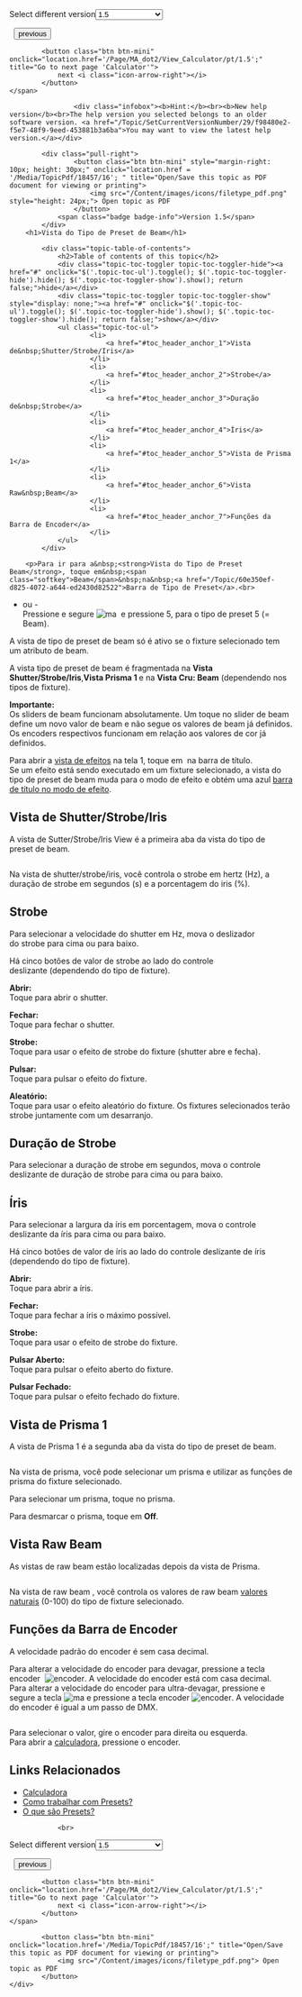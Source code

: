 
<div class="topic-navigation">

<div class="pull-right">
	<span class="pull-left">


<div class="pull-left">
<form action="/Topic/SetCurrentVersionNumber" class="form-inline" id="frmTagSelector" method="post">	<span class="form-mini">
		<div class="input-prepend"><span class="add-on">Select different version</span><select autocomplete="off" id="versionNumberId" name="versionNumberId" onchange="$(this).closest('#frmTagSelector').submit();" style="width: 120px;"><option value="">- latest -</option>
<option value="3">1.1</option>
<option value="7">1.2</option>
<option value="12">1.3</option>
<option selected="selected" value="16">1.5</option>
<option value="29">1.9</option>
</select></div>
		<input data-val="true" data-val-number="The field Int32 must be a number." data-val-required="The Int32 field is required." id="ProductId" name="ProductId" type="hidden" value="7">
		<input id="CurrentGuid" name="CurrentGuid" type="hidden" value="f98480e2-f5e7-48f9-9eed-453881b3a6ba">
	</span>
</form></div>&nbsp;	</span>
	<span class="pull-right" style="white-space: nowrap;">
			<button class="btn btn-mini" onclick="location.href='/Page/MA_dot2/Window_Backup/pt/1.5'; " title="Go to previous page 'Backup'">
				<i class="icon-arrow-left"></i> previous
			</button>

			<button class="btn btn-mini" onclick="location.href='/Page/MA_dot2/View_Calculator/pt/1.5';" title="Go to next page 'Calculator'">
				next <i class="icon-arrow-right"></i> 
			</button>
	</span>
</div>
<div class="clear-fix" style="margin-bottom: 10px"></div>
</div>

					<div class="infobox"><b>Hint:</b><br><b>New help version</b><br>The help version you selected belongs to an older software version. <a href="/Topic/SetCurrentVersionNumber/29/f98480e2-f5e7-48f9-9eed-453881b3a6ba">You may want to view the latest help version.</a></div>

			<div class="pull-right">
					<button class="btn btn-mini" style="margin-right: 10px; height: 30px;" onclick="location.href = '/Media/TopicPdf/18457/16'; " title="Open/Save this topic as PDF document for viewing or printing">
						<img src="/Content/images/icons/filetype_pdf.png" style="height: 24px;"> Open topic as PDF
					</button>
				<span class="badge badge-info">Version 1.5</span>
			</div>
		<h1>Vista do Tipo de Preset de Beam</h1>

			<div class="topic-table-of-contents">
				<h2>Table of contents of this topic</h2>
				<div class="topic-toc-toggler topic-toc-toggler-hide"><a href="#" onclick="$('.topic-toc-ul').toggle(); $('.topic-toc-toggler-hide').hide(); $('.topic-toc-toggler-show').show(); return false;">hide</a></div>
				<div class="topic-toc-toggler topic-toc-toggler-show" style="display: none;"><a href="#" onclick="$('.topic-toc-ul').toggle(); $('.topic-toc-toggler-hide').show(); $('.topic-toc-toggler-show').hide(); return false;">show</a></div>
				<ul class="topic-toc-ul">
						<li>
							<a href="#toc_header_anchor_1">Vista de&nbsp;Shutter/Strobe/Iris</a>
						</li>
						<li>
							<a href="#toc_header_anchor_2">Strobe</a>
						</li>
						<li>
							<a href="#toc_header_anchor_3">Duração de&nbsp;Strobe</a>
						</li>
						<li>
							<a href="#toc_header_anchor_4">Íris</a>
						</li>
						<li>
							<a href="#toc_header_anchor_5">Vista de Prisma 1</a>
						</li>
						<li>
							<a href="#toc_header_anchor_6">Vista Raw&nbsp;Beam</a>
						</li>
						<li>
							<a href="#toc_header_anchor_7">Funções da Barra de Encoder</a>
						</li>
				</ul>
			</div>

		<p>Para ir para a&nbsp;<strong>Vista do Tipo de Preset Beam</strong>, toque em&nbsp;<span class="softkey">Beam</span>&nbsp;na&nbsp;<a href="/Topic/60e350ef-d825-4072-a644-ed2430d82522">Barra de Tipo de Preset</a>.<br>
- ou -<br>
Pressione e segure&nbsp;<span class="hardkey"><img alt="ma" src="/Media/Mlg/ma_1.png"></span>&nbsp; e pressione&nbsp;<span class="hardkey">5</span>, para o tipo de preset&nbsp;5 (= Beam).</p>

<p>A vista de tipo de preset&nbsp;de&nbsp;beam&nbsp;só é ativo se o&nbsp;fixture selecionado tem um atributo de beam.</p>

<p>A vista tipo de&nbsp;preset&nbsp;de&nbsp;beam&nbsp;é fragmentada na&nbsp;<strong>Vista Shutter/Strobe/Iris</strong>,<strong>Vista Prisma 1 </strong>e na&nbsp;<strong>Vista Cru:&nbsp;Beam</strong>&nbsp;(dependendo nos tipos de fixture).</p>

<div class="important"><strong>Importante:</strong><br>
Os sliders de beam funcionam absolutamente. Um toque no slider de beam define um novo valor de beam e não segue os valores de beam já definidos.<br>
Os encoders respectivos funcionam em relação aos valores de cor já definidos.</div>

<p>Para abrir a&nbsp;<a href="/Topic/0e539790-291a-4be0-be05-8f3e8d81c0eb">vista de efeitos</a>&nbsp;na tela&nbsp;1, toque em&nbsp;<img alt="" src="/Media/Image/Dot2_ViewsandWindows_ControlElements_TitleBar17_1-0.PNG">&nbsp;na barra de título.<br>
Se um efeito está sendo executado em um fixture selecionado, a vista do tipo de preset&nbsp;de&nbsp;beam muda para o modo de efeito e obtém uma azul&nbsp;<a href="/Topic/a9e3dcd7-1fb1-4dab-8e42-03f9e0de3e99">barra de título no modo de efeito</a>.</p>

<a name="toc_header_anchor_1" id="toc_header_anchor_1" class="topic-toc-item"></a><h2>Vista de&nbsp;Shutter/Strobe/Iris</h2>

<p>A vista de&nbsp;Sutter/Strobe/Iris View&nbsp;é a primeira aba da vista do tipo de preset&nbsp;de&nbsp;beam.</p>

<p><img alt="" src="/Media/Image/Dot2_ViewsandWindows_BeamPresetType01_1-0.PNG"></p>

<p>Na vista de&nbsp;shutter/strobe/iris, você controla o strobe em&nbsp;hertz (Hz), a duração de strobe em segundos (s) e a porcentagem do&nbsp;iris&nbsp;(%).</p>

<a name="toc_header_anchor_2" id="toc_header_anchor_2" class="topic-toc-item"></a><h2>Strobe</h2>

<p>Para selecionar a velocidade do shutter em Hz, mova o deslizador do&nbsp;strobe&nbsp;para cima ou para baixo.</p>

<p>Há cinco botões de valor de&nbsp;strobe ao lado do controle deslizante&nbsp;(dependendo do tipo de fixture).</p>

<p><strong>Abrir: </strong><br>
Toque para abrir o&nbsp;shutter.</p>

<p><strong>Fechar:</strong><br>
Toque para​ fechar o shutter.</p>

<p><strong>Strobe:</strong><br>
Toque para usar o efeito de strobe do&nbsp;fixture (shutter&nbsp;abre e fecha).</p>

<p><strong>Pulsar:</strong><br>
Toque para pulsar o efeito do&nbsp;fixture.</p>

<p><strong>Aleatório:</strong><br>
Toque para usar o efeito aleatório do&nbsp;fixture. Os fixtures selecionados terão strobe&nbsp;juntamente com um desarranjo.</p>

<a name="toc_header_anchor_3" id="toc_header_anchor_3" class="topic-toc-item"></a><h2>Duração de&nbsp;Strobe</h2>

<p>Para selecionar a duração de strobe em segundos, mova o controle deslizante de duração de&nbsp;strobe para cima ou para baixo.</p>

<a name="toc_header_anchor_4" id="toc_header_anchor_4" class="topic-toc-item"></a><h2>Íris</h2>

<p>Para selecionar a largura da íris em porcentagem, mova o controle deslizante da íris para cima ou para baixo.</p>

<p>Há cinco botões de valor de íris ao lado do controle deslizante de íris (dependendo do tipo de fixture).</p>

<p><strong>Abrir:&nbsp;</strong><br>
Toque para abrir a íris.</p>

<p><strong>Fechar:</strong><br>
Toque para​ fechar a íris o máximo possível.</p>

<p><strong>Strobe:</strong><br>
Toque para usar o efeito de&nbsp;strobe&nbsp;do&nbsp;fixture.</p>

<p><strong>Pulsar Aberto:</strong><br>
Toque para pulsar o efeito aberto do fixture.</p>

<p><strong>Pulsar Fechado:</strong><br>
Toque para pulsar o efeito fechado do&nbsp;fixture.</p>

<a name="toc_header_anchor_5" id="toc_header_anchor_5" class="topic-toc-item"></a><h2>Vista de Prisma 1</h2>

<p>A vista de Prisma 1 é a segunda aba da vista do tipo de preset de&nbsp;beam.</p>

<p><img alt="" src="/Media/Image/Dot2_ViewsandWindows_BeamPresetType02_1-0.PNG"></p>

<p>Na vista de prisma, você pode selecionar um prisma e utilizar as funções de prisma do fixture selecionado.</p>

<p>Para selecionar um prisma, toque no prisma.</p>

<p>Para desmarcar o prisma, toque em <strong>Off</strong>.</p>

<a name="toc_header_anchor_6" id="toc_header_anchor_6" class="topic-toc-item"></a><h2>Vista Raw&nbsp;Beam</h2>

<p>As vistas de raw&nbsp;beam estão localizadas depois da vista de Prisma.</p>

<p><img alt="" src="/Media/Image/Dot2_ViewsandWindows_BeamPresetType03_1-0.PNG"></p>

<p>Na vista de&nbsp;raw&nbsp;beam&nbsp;, você controla os valores de raw&nbsp;beam&nbsp;<a href="/Topic/bb882594-fcad-4b4a-b6c7-4ab7a20b088e">valores naturais</a> (0-100) do tipo de fixture selecionado.</p>

<a name="toc_header_anchor_7" id="toc_header_anchor_7" class="topic-toc-item"></a><h2>Funções da Barra de Encoder</h2>

<p>A velocidade padrão do encoder&nbsp;é sem casa decimal.</p>

<p>Para alterar a velocidade do encoder para devagar, pressione a tecla encoder &nbsp;<span class="hardkey"><img alt="encoder" src="/Media/Mlg/encoder.png"></span>. A velocidade do encoder&nbsp;está com casa decimal.<br>
Para alterar a velocidade do encoder&nbsp;para ultra-devagar, pressione e segure a tecla&nbsp;<span class="hardkey"><img alt="ma" src="/Media/Mlg/ma.png"></span>&nbsp;e pressione a tecla encoder&nbsp;<span class="hardkey"><img alt="encoder" src="/Media/Mlg/encoder.png"></span>. A velocidade do encoder é igual a um passo de&nbsp;DMX.</p>

<p><img alt="" src="/Media/Image/Dot2_ViewsandWindows_BeamPresetType04_1-0.PNG"></p>

<p>Para selecionar o valor, gire o encoder&nbsp;para direita ou esquerda.<br>
Para abrir a&nbsp;<a href="/Topic/014d961b-8de1-4f48-92de-e6da3cc6a15f">calculadora</a>, pressione o&nbsp;encoder.</p>

<a name="toc_header_anchor_8" id="toc_header_anchor_8" class="topic-toc-item"></a><h2>Links Relacionados</h2>

<ul>
	<li><a href="/Topic/014d961b-8de1-4f48-92de-e6da3cc6a15f">Calculadora</a></li>
	<li><a href="/Topic/1d3c4f8d-0d36-44da-9f6d-fa91f0db3024">Como trabalhar com Presets?</a></li>
	<li><a href="/Topic/740955a8-3b27-4e50-b35c-7a728c1d9c38">O que são Presets?</a></li>
</ul>


				<br>
<div class="topic-navigation">

<div class="pull-right">
	<span class="pull-left">


<div class="pull-left">
<form action="/Topic/SetCurrentVersionNumber" class="form-inline" id="frmTagSelector" method="post">	<span class="form-mini">
		<div class="input-prepend"><span class="add-on">Select different version</span><select autocomplete="off" id="versionNumberId" name="versionNumberId" onchange="$(this).closest('#frmTagSelector').submit();" style="width: 120px;"><option value="">- latest -</option>
<option value="3">1.1</option>
<option value="7">1.2</option>
<option value="12">1.3</option>
<option selected="selected" value="16">1.5</option>
<option value="29">1.9</option>
</select></div>
		<input data-val="true" data-val-number="The field Int32 must be a number." data-val-required="The Int32 field is required." id="ProductId" name="ProductId" type="hidden" value="7">
		<input id="CurrentGuid" name="CurrentGuid" type="hidden" value="f98480e2-f5e7-48f9-9eed-453881b3a6ba">
	</span>
</form></div>&nbsp;	</span>
	<span class="pull-right" style="white-space: nowrap;">
			<button class="btn btn-mini" onclick="location.href='/Page/MA_dot2/Window_Backup/pt/1.5'; " title="Go to previous page 'Backup'">
				<i class="icon-arrow-left"></i> previous
			</button>

			<button class="btn btn-mini" onclick="location.href='/Page/MA_dot2/View_Calculator/pt/1.5';" title="Go to next page 'Calculator'">
				next <i class="icon-arrow-right"></i> 
			</button>
	</span>
</div>
	<div class="clear-fix"></div>
	<div class="pull-right">
	
			<button class="btn btn-mini" onclick="location.href='/Media/TopicPdf/18457/16';" title="Open/Save this topic as PDF document for viewing or printing">
				<img src="/Content/images/icons/filetype_pdf.png"> Open topic as PDF
			</button>
	</div>
<div class="clear-fix" style="margin-bottom: 10px"></div>
</div>

	